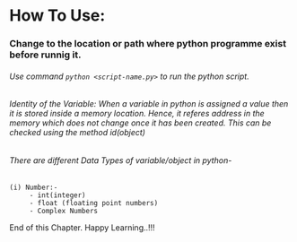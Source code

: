 # How To Use:

### Change to the location or path where python programme exist before runnig it. 

###### Use command `python <script-name.py>` to run the python script. 

###### Identity of the Variable: When a variable in python is assigned a value then it is stored inside a memory location. Hence, it referes address in the memory which does not change once it has been created. This can be checked using the method id(object)



###### There are different Data Types of variable/object in python-
```
(i) Number:-
     - int(integer)
     - float (floating point numbers)
     - Complex Numbers

```
End of this Chapter. Happy Learning..!!!
